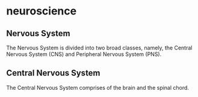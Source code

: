 # neuroscience
## Nervous System
The Nervous System is divided into two broad classes, namely, the Central Nervous System (CNS) and Peripheral Nervous System (PNS).
## Central Nervous System
The Central Nervous System comprises of the brain and the spinal chord.

